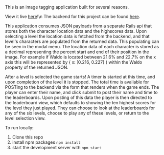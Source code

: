 This is an image tagging application built for several reasons.

View it live [here](https://nsars19.github.io/Image-Tagger/)!\n
The backend for this project can be found [here](https://github.com/nsars19/Image-Tagger-API).

This application consumes JSON payloads from a separate Rails api that stores both the character location data and the highscores data.
Upon selecting a level the location data is fetched from the backend, and that level's characters are populated from the returned data. This
populating can be seen in the modal menu. The location data of each character is stored as a decimal representing the percent start and end of their position in the image. For example if Waldo is located between 21.6% and 22.7% on the x axis this will be represented by { x: [0.216, 0.227] } within the Waldo property of the returned JSON.

After a level is selected the game starts! A timer is started at this time, and upon completion of the level it is stopped. The total time is available for POSTing to the backend via the form that renders when the game ends. The player can enter their name, and click submit to post their name and time to the leaderboards. Upon posting of this data the player is then directed to the leaderboard view, which defaults to showing the ten highest scores for the level they just played. They can choose to look at the leaderboards for any of the six levels, choose to play any of these levels, or return to the level selection view.


To run locally:
1) Clone this repo
2) install npm packages <code>npm install</code>
3) start the development server with <code>npm start</code>
